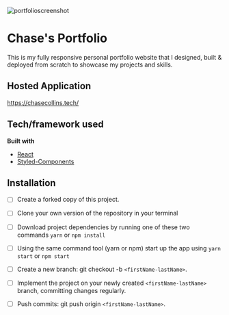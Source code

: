 ![portfolioscreenshot](https://lh3.googleusercontent.com/pw/ACtC-3f7DzwpQjkusnQ-zeZjD7uUYceK212_Gxa2usPmdnf9dKvjFI6x_fa8E_sAB7NdjR4mn-Ah5IlhZhhIB20GtkdMk6Ll3H3bcPGwvRdqLNdYsVFoYkd5O-PCAEUtSbo2HxrBVHogBPx1q2FGabzQiiD-=w1906-h1080-no?authuser=0)

# Chase's Portfolio
This is my fully responsive personal portfolio website that I designed, built & deployed from scratch to showcase my projects and skills. 

## Hosted Application
https://chasecollins.tech/

## Tech/framework used
<b>Built with</b>
- [React](https://reactjs.org/)
- [Styled-Components](https://styled-components.com/)

## Installation
- [ ] Create a forked copy of this project.
- [ ] Clone your own version of the repository in your terminal
- [ ] Download project dependencies by running one of these two commands `yarn` or `npm install`
- [ ] Using the same command tool (yarn or npm) start up the app using `yarn start` or `npm start`
- [ ] Create a new branch: git checkout -b `<firstName-lastName>`.
- [ ] Implement the project on your newly created `<firstName-lastName>` branch, committing changes regularly.
- [ ] Push commits: git push origin `<firstName-lastName>`.

